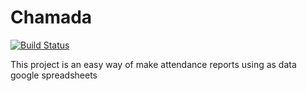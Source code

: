 # Chamada
[![Build Status](https://travis-ci.com/cristianodiniz/chamada.svg?branch=master)](https://travis-ci.com/cristianodiniz/chamada)

This project is an easy way of make attendance reports using as data google spreadsheets

